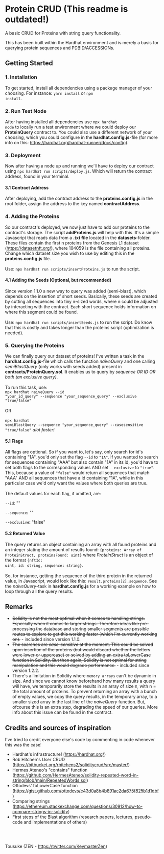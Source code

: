 # Protein CRUD (This readme is outdated!)
A basic CRUD for Proteins with string query functionality.

This has been built within the Hardhat environment and is merely a basis for querying protein sequences and PDBID/ACCESSIONs.

## Getting Started
### 1. Installation
To get started, install all dependencies using a package manager of your choosing. For instance: <code>yarn install</code> or <code>npm install</code>.

### 2. Run Test Node
After having installed all dependencies use <code>npx hardhat node</code> to locally run a test environment where we could deploy our <b>ProteinQuery</b> contract to.
You could also use a different network of your choosing, which you could configure in the <b>hardhat.config.js</b>-file (for more info on this: https://hardhat.org/hardhat-runner/docs/config).

### 3. Deployment
Now after having a node up and running we'll have to deploy our contract using <code>npx hardhat run scripts/deploy.js</code>. Which will return the contract address, found in your terminal.

#### 3.1 Contract Address
After deploying, add the contract address to the <b>proteins.config.js</b> in the root folder, assign the address to the key named <b>contractAddress</b>.

### 4. Adding the Proteins
So our contract's deployed, we now just have to add our proteins to the contract's storage. The script <b>addProteins.js</b> will help with this. It's a simple Javascript that reads data from a <b>.txt file</b> located in the <b>datasets</b>-folder. These files contain the first n proteins from the Genesis L1 dataset (https://datasetnft.org/), where 104059 is the file containing all proteins. Change which dataset size you wish to use by editing this in the <b>proteins.config.js</b> file.
</br>
</br>
Use: <code>npx hardhat run scripts/insertProteins.js</code> to run the script.

#### 4.1 Adding the Seeds (Optional, but recommended)
Since version 1.1.0 a new way to query was added (semi-blast), which depends on the insertion of short seeds. Basically, these seeds are created by cutting all sequences into tiny n-sized words, where n could be adjusted by interacting with the contract. Each short sequence holds information on where this segment could be found.
</br>
</br>
Use: <code>npx hardhat run scripts/insertSeeds.js</code> to run the script. Do know that this is costly and takes longer than the proteins script (optimization is needed).

### 5. Querying the Proteins
We can finally query our dataset of proteins! I've written a task in the <b>hardhat.config.js</b>-file which calls the function <i>naiveQuery</i> and one calling <i>semiBlastQuery</i> (only works with seeds added) present in <b>contracts/ProteinQuery.sol</b>. It enables us to query by <i>sequence OR ID OR both (an exclusive query)</i>. 
</br>
</br>
To run this task, use:
</br>
<code>npx hardhat naiveQuery --id "your_id_query" --sequence "your_sequence_query" --exclusive "true/false"</code>
</br>
</br>
OR
</br>
</br>
<code>npx hardhat semiBlastQuery --sequence "your_sequence_query" --casesensitive "true/false"</code> <i>alot faster!</i>

#### 5.1 Flags
All flags are optional. So if you want to, let's say, only search for id's containing "1A", you'd only set the flag <code>--id</code> to <code>"1A"</code>. If you wanted to search for sequences containing "AAA" but also contain "1A" in its id, you'd have to set both flags to the corresponding values AND set <code>--exclusive</code> to <code>"true"</code>. This, because a value of <code>"false"</code> would return all sequences that match "AAA" AND all sequences that have a id containing "1A", while in this particular case we'd only want the values where both queries are true.
</br>
</br>
The default values for each flag, if omitted, are:

`--id`: ""

`--sequence`: ""

`--exclusive`: "false"

#### 5.2 Returned Value
The query returns an object containing an array with all found proteins and an integer stating the amount of results found: <code>{proteins: Array of ProteinStruct, proteinsFound: uint}</code> where <i>ProteinStruct</i> is an object of the format <code>{nftId: uint, id: string, sequence: string}</code>.
</br>
</br>
So, for instance, getting the sequence of the third protein in the returned value, in Javascript, would look like this: <code>result.proteins[2].sequence</code>. See the <i>naiveQuery</i>-task in <b>hardhat.config.js</b> for a working example on how to loop through all the query results.

## Remarks
- ~~Solidity is not the most optimal when it comes to handling strings. Especially when it comes to larger strings. Therefore ideas like pre-processing the database and storing smaller segments are possible routes to explore to get this working faster (which I'm currently working on).~~ - included since version 1.1.0.
- ~~The searches are <i>case-sensitive</i> at the moment. This could be solved upon insertion of the proteins (but would discard whether the letters were lower or uppercase) or solved by adding an extra toLowerCase function in Solidity. But then again, Solidity is not optimal for string manipulation and this would degrade performance.~~ - included since version 1.2.2.
- There's a limitation in Solidity where `memory arrays` can't be dynamic in size. And since we cannot know beforehand how many results a query will have, we temporarily store the results in an array of size n, with n = the total amount of proteins. To prevent returning an array with a bunch of empty values, we copy the query results, in the temporary array, to a smaller sized array in the last line of the <i>naiveQuery</i> function. But, ofcourse this is an extra step, degrading the speed of our queries. More info about this issue can be found in the contract.

## Credits and sources of inspiration
I've tried to credit everyone else's code by commenting in code whenever this was the case!
- Hardhat's infrastructure! (https://hardhat.org/)
- Rob Hitchen's User CRUD (https://bitbucket.org/rhitchens2/soliditycrud/src/master/)
- Hermes Ateneo's "contains" function (https://github.com/HermesAteneo/solidity-repeated-word-in-string/blob/main/RepeatedWords.sol)
- Ottodevs' toLowerCase function (https://gist.github.com/ottodevs/c43d0a8b4b891ac2da675f825b1d1dbf) 
- Comparing strings (https://ethereum.stackexchange.com/questions/30912/how-to-compare-strings-in-solidity)
- First steps of the Blast algorithm (research papers, lectures, pseudo-code and implementations of others)
</br>
</br>

Tousuke (ZEN - https://twitter.com/KeymasterZen)
